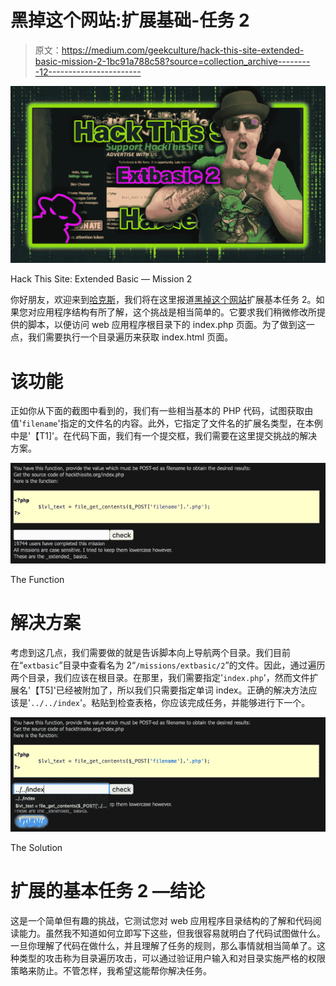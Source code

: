 # 黑掉这个网站:扩展基础-任务 2

> 原文：<https://medium.com/geekculture/hack-this-site-extended-basic-mission-2-1bc91a788c58?source=collection_archive---------12----------------------->

![](img/b877f6793103167ffe51ad8d1af91ddc.png)

Hack This Site: Extended Basic — Mission 2

你好朋友，欢迎来到[哈克斯](https://haxez.org/)，我们将在这里报道[黑掉这个网站](https://hackthissite.org/)扩展基本任务 2。如果您对应用程序结构有所了解，这个挑战是相当简单的。它要求我们稍微修改所提供的脚本，以便访问 web 应用程序根目录下的 index.php 页面。为了做到这一点，我们需要执行一个目录遍历来获取 index.html 页面。

# 该功能

正如你从下面的截图中看到的，我们有一些相当基本的 PHP 代码，试图获取由值'`filename`'指定的文件名的内容。此外，它指定了文件名的扩展名类型，在本例中是'【T1]'。在代码下面，我们有一个提交框，我们需要在这里提交挑战的解决方案。

![](img/25ed303a668dd6ff2fcc7d7ce5f7b311.png)

The Function

# 解决方案

考虑到这几点，我们需要做的就是告诉脚本向上导航两个目录。我们目前在“`extbasic`”目录中查看名为 2“`/missions/extbasic/2`”的文件。因此，通过遍历两个目录，我们应该在根目录。在那里，我们需要指定'`index.php`'，然而文件扩展名'【T5]'已经被附加了，所以我们只需要指定单词 index。正确的解决方法应该是'`../../index`'。粘贴到检查表格，你应该完成任务，并能够进行下一个。

![](img/73a17ba2db4397e1c61016fe3d11fadd.png)

The Solution

# 扩展的基本任务 2 —结论

这是一个简单但有趣的挑战，它测试您对 web 应用程序目录结构的了解和代码阅读能力。虽然我不知道如何立即写下这些，但我很容易就明白了代码试图做什么。一旦你理解了代码在做什么，并且理解了任务的规则，那么事情就相当简单了。这种类型的攻击称为目录遍历攻击，可以通过验证用户输入和对目录实施严格的权限策略来防止。不管怎样，我希望这能帮你解决任务。